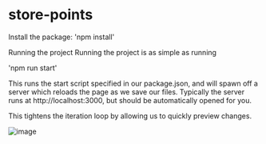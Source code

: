 # store-points
 
Install the package: 'npm install'

Running the project
Running the project is as simple as running

'npm run start'

This runs the start script specified in our package.json, and will spawn off a server which reloads the page as we save our files. Typically the server runs at http://localhost:3000, but should be automatically opened for you.

This tightens the iteration loop by allowing us to quickly preview changes.


![image](https://user-images.githubusercontent.com/26327981/204808438-69d0faec-41ec-44b1-b3ab-a916af559256.png)
